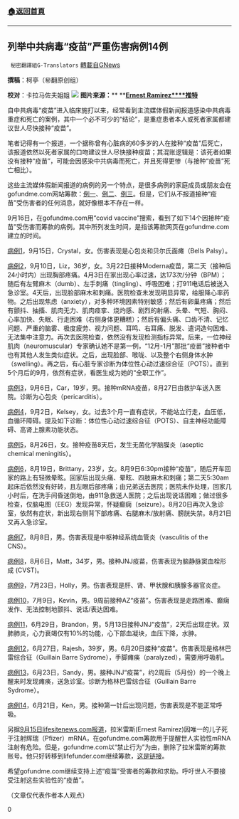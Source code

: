 ###  [:house:返回首頁](https://github.com/ourhimalayas/txt)
---


## 列举中共病毒“疫苗”严重伤害病例14例
` 秘密翻譯組G-Translators` [轉載自GNews](https://gnews.org/zh-hans/1537848/)

**撰稿**：柯亭（㊙️翻原创组）

**校对**：卡拉马佐夫姐姐
![](https://assets.gnews.org/wp-content/uploads/2021/09/20210917-中共病毒疫苗严重伤害病例14例.jpg)
**图片来源：**** **[**Ernest Ramirez****推特**](https://twitter.com/rgvrunner01/status/1438352089852399619/photo/2)

自中共病毒“疫苗”进入临床施打以来，经常看到主流媒体假新闻报道感染中共病毒重症和死亡的案例，其中一个必不可少的“结论”，是重症患者本人或死者家属都建议世人尽快接种“疫苗”。

笔者记得有一个报道，一个据称曾有心脏病的60多岁的人在接种“疫苗”后死亡，该报道依然以死者家属的口吻建议世人尽快接种疫苗；其混账逻辑是：该死者如果没有接种“疫苗”，可能会因感染中共病毒而死亡，并且死得更惨（与接种“疫苗”死亡相比）。

这些主流媒体假新闻报道的病例的另一个特点，是很多病例的家庭成员或朋友会在gofundme.com网站筹款：[例一](https://www.gofundme.com/f/help-evans-family-with-funeral-cost?utm_source=facebook&amp;utm_medium=social&amp;utm_campaign=p_cp+share-sheet&amp;fbclid=IwAR010GNL6SuzbX2oHFEyck8TGsCJVLifx_gnLNsO8mK-T8fdwGxERhWW324)、[例二](https://www.gofundme.com/f/danny-bakers-covid-recovery-fund?qid=7a7d543ea68a8dcf3341b5405758fa4b)、[例三](https://www.gofundme.com/f/help-erin-with-her-struggle-with-covid19?qid=7a7d543ea68a8dcf3341b5405758fa4b)。但是，它们从不报道接种“疫苗”受伤害者的任何消息，就好像根本不存在一样。

9月16日，在gofundme.com用“covid vaccine”搜索，看到了如下14个因接种“疫苗”受伤害而筹款的病例。其中所列发生时间，是指该筹款网页在gofundme.com建立的时间。

[病例1](https://www.gofundme.com/f/pqd2v-help-with-living-expenses?qid=cc1e243658079d53b45a658d8f35b276)，9月15日，Crystal，女。伤害表现是心包炎和贝尔氏面瘫（Bells Palsy）。

[病例2](https://www.gofundme.com/f/help-liz-recover-from-covid-vaccine-symptoms?qid=e340a1205f635556802ff118adc4adac)，9月10日，Liz，36岁，女。3月22日接种Moderna疫苗，第二天（接种后24小时内）出现胸部疼痛。4月3日在家出现心率过速，达173次/分钟（BPM）；随后有左臂麻木（dumb）、左手刺痛（tingling）、呼吸困难；打911电话后被送入急诊室。4天后，出现脸部麻木和刺痛。医院检查未发现明显异常，给服降心率药物。之后出现焦虑（anxiety），对多种环境因素特别敏感；然后有卵巢疼痛；然后有颤抖、抽搐、肌肉无力、肌肉痉挛、烧灼感、剧烈的射痛、头晕、气短、胸闷、心率加快、失眠、行走困难（右侧身体更糟糕）；然后有偏头痛、口齿不清、记忆问题、严重的脑雾、极度疲劳、视力问题、耳鸣、右耳痛、脱发、遣词造句困难、无法集中注意力。再次去医院检查，依然没有发现检测指标异常。后来，一位神经肌肉（neuromuscular）专家确认她不是第一例，“12月-1月”那批“疫苗”接种者中也有其他人发生类似症状。之后，出现脸部、喉咙、以及整个右侧身体水肿（swelling）。再之后，有心脏专家诊断为体位性心动过速综合征（POTS）。直到5个月后的9月，依然有症状，看医生成为她的“全职工作”。

[病例3](https://www.gofundme.com/f/severe-heart-condition-from-covid-vaccine-dose-1?qid=e340a1205f635556802ff118adc4adac)，9月6日，Car，19岁，男。接种mRNA疫苗，8月27日由救护车送入医院。诊断为心包炎（pericarditis）。

[病例4](https://www.gofundme.com/f/9e9h3-kelseys-road-to-recovery?qid=e340a1205f635556802ff118adc4adac)，9月2日，Kelsey，女。过去3个月一直有症状，不能站立行走，血压低，血循环障碍。提及如下诊断：体位性心动过速综合征（POTS）、自主神经功能障碍、高肾上腺素功能状态。

[病例5](https://www.gofundme.com/f/need-help-recovering-from-meningitis?qid=e340a1205f635556802ff118adc4adac)，8月26日，女。接种疫苗8天后，发生无菌化学脑膜炎（aseptic chemical meningitis）。

[病例6](https://www.gofundme.com/f/please-consider-helping-brittany?qid=e340a1205f635556802ff118adc4adac)，8月19日，Brittany，23岁，女。8月9日6:30pm接种“疫苗”，随后开车回家的路上有轻微晕眩。回家后出现头痛、晕眩、四肢麻木和刺痛；第二天5:30am起床后依然没有好转，且左眼后部疼痛；由兄弟送去医院；医院未作处理，回家几小时后，在洗手间昏迷倒地，由911急救送人医院；之后出现说话困难；做过很多检查，仅脑电图（EEG）发现异常，怀疑癫痫（seizure）。8月20日再次入急诊室，依然有症状，新出现右侧背下部疼痛、右腿麻木/放射痛、膀胱失禁。8月21日又再入急诊室。

[病例7](https://www.gofundme.com/f/help-rosy-be-with-her-much-love-dad?qid=078b2e69597825205e08e0d3b670dc2d)，8月8日，男。伤害表现是中枢神经系统血管炎（vasculitis of the CNS）。

[病例8](https://www.gofundme.com/f/baby-benjamins-education-expenses?qid=e340a1205f635556802ff118adc4adac)，8月6日，Matt，34岁，男。接种JNJ疫苗，伤害表现为脑静脉窦血栓形成 (CVST)。

[病例9](https://www.gofundme.com/f/covid-vaccine-disaster?qid=e340a1205f635556802ff118adc4adac)，7月23日，Holly，男。伤害表现是肝、肾、甲状腺和胰腺多器官炎症。

[病例10](https://www.gofundme.com/f/please-help-my-my-sister-andrea-husband-kevin?qid=cc1e243658079d53b45a658d8f35b276)，7月9日，Kevin，男。9周前接种AZ“疫苗”。伤害表现是走路困难、癫痫发作、无法控制地颤抖、说话/表达困难。

[病例11](https://www.gofundme.com/f/help-brandon-during-his-battle-with-heart-failure?qid=e340a1205f635556802ff118adc4adac)，6月29日，Brandon，男。5月13日接种JNJ“疫苗”，2天后出现症状。双肺肺炎，心力衰竭仅有10%的功能，心下部血凝块，血压下降，水肿。

[病例12](https://www.gofundme.com/f/5cyp3-help-rajesh-battle-covishield-vaccine-side-effects?qid=e340a1205f635556802ff118adc4adac)，6月27日，Rajesh，39岁，男。6月20日接种“疫苗”。伤害表现是格林巴雷综合征（Guillain Barre Sydrome），手脚瘫痪（paralyzed），需要用呼吸机。

[病例13](https://www.gofundme.com/f/sandys-story?qid=078b2e69597825205e08e0d3b670dc2d)，6月23日，Sandy，男。接种JNJ“疫苗”，约2周后（5月份）的一个晚上醒来时发现瘫痪，送急诊室。诊断为格林巴雷综合征（Guillain Barre Sydrome）。

[病例14](https://www.gofundme.com/f/kens-covid-recovery?qid=078b2e69597825205e08e0d3b670dc2d)，6月21日，Ken，男。接种第一针后出现问题，伤害表现是不能正常呼吸。

另据[9月15日lifesitenews.com报道](https://www.lifesitenews.com/news/gofundme-de-platforms-dad-whose-only-son-died-after-pfizer-jab/)，拉米雷斯(Ernest Ramirez)因唯一的儿子死于注射辉瑞（Pfizer）mRNA，在gofundme.com筹款用于提醒世人实验性mRNA注射有危险。但是，gofundme.com以“禁止行为”为由，删除了拉米雷斯的筹款账号。他只好转移到lifefunder.com继续筹款，[这是链接](https://www.lifefunder.com/pfizervictim)。

希望gofundme.com继续支持上述“疫苗”受害者的筹款和求助。呼吁世人不要接受注射这些实验性的“疫苗”。

（文章仅代表作者本人观点）

0
